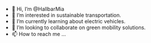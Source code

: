 - 👋 Hi, I’m @HallbarMia
- 👀 I’m interested in sustainable transportation.
- 🌱 I’m currently learning about electric vehicles.
- 💞️ I’m looking to collaborate on green mobility solutions.
- 📫 How to reach me ...

<!---
HallbarMia/HallbarMia is a ✨ special ✨ repository because its `README.md` (this file) appears on your GitHub profile.
You can click the Preview link to take a look at your changes.
--->
